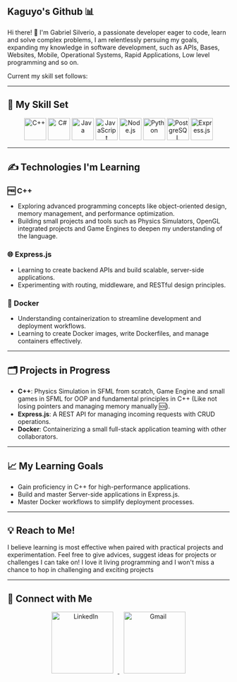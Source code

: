 Kaguyo's Github 📊
---
Hi there! 👋 I'm Gabriel Silverio, a passionate developer eager to code, learn and solve complex problems, I am  relentlessly persuing my goals, expanding my knowledge in software development, such as APIs, Bases, Websites, Mobile, Operational Systems, Rapid Applications, Low level programming and so on. 

Current my skill set follows: 

---
## 🧬 My Skill Set
<div align="center">
  
<img src="https://cdn.jsdelivr.net/gh/devicons/devicon/icons/cplusplus/cplusplus-original.svg" width="50" height="50" alt="C++"/>
<img src="https://cdn.jsdelivr.net/gh/devicons/devicon/icons/csharp/csharp-original.svg" width="50" height="50" alt="C#"/>
<img src="https://cdn.jsdelivr.net/gh/devicons/devicon/icons/java/java-original.svg" width="50" height="50" alt="Java"/>
<img src="https://img.icons8.com/fluency/50/000000/javascript.png" width="50" height="50" alt="JavaScript"/>
<img src="https://cdn.jsdelivr.net/gh/devicons/devicon/icons/nodejs/nodejs-original.svg" width="50" height="50" alt="Node.js"/>
<img src="https://cdn.jsdelivr.net/gh/devicons/devicon/icons/python/python-original.svg" width="50" height="50" alt="Python"/>
<img src="https://cdn.jsdelivr.net/gh/devicons/devicon/icons/postgresql/postgresql-original.svg" width="50" height="50" alt="PostgreSQL"/>
<img src="https://img.icons8.com/fluency/48/express-js.png" width="50" height="50" alt="Express.js"/>

</div>

---

## ✍️ Technologies I'm Learning

### 🆓 C++
- Exploring advanced programming concepts like object-oriented design, memory management, and performance optimization.
- Building small projects and tools such as Physics Simulators, OpenGL integrated projects and Game Engines to deepen my understanding of the language.

### 🌐 Express.js
- Learning to create backend APIs and build scalable, server-side applications.
- Experimenting with routing, middleware, and RESTful design principles.

### 🐳 Docker
- Understanding containerization to streamline development and deployment workflows.
- Learning to create Docker images, write Dockerfiles, and manage containers effectively.

---

## 🗂️ Projects in Progress
- **C++**: Physics Simulation in SFML from scratch, Game Engine and small games in SFML for OOP and fundamental
  principles in C++ (Like not losing pointers and managing memory manually 🆘).
- **Express.js**: A REST API for managing incoming requests with CRUD operations.
- **Docker**: Containerizing a small full-stack application teaming with other collaborators.

---

## 📈 My Learning Goals
- Gain proficiency in C++ for high-performance applications.
- Build and master Server-side applications in Express.js.
- Master Docker workflows to simplify deployment processes.

---

## 💡 Reach to Me!
I believe learning is most effective when paired with practical projects and experimentation. Feel free to give advices, suggest ideas for projects or challenges I can take on! I love it living programming and I won't miss a chance to hop in challenging and exciting projects

---

## 🤝 Connect with Me


<p align="center">
  <a href="https://www.linkedin.com/in/gabriel-silverio-8b35a4241/" target="_blank">
    <img src="https://www.logo.wine/a/logo/LinkedIn/LinkedIn-Logo.wine.svg" alt="LinkedIn" width="140" style="margin: 0 10px;">
  </a>
  <a href="mailto:dev.gabriel.silverio@gmail.com" target="_blank">
    <img src="https://www.logo.wine/a/logo/Gmail/Gmail-Logo.wine.svg" alt="Gmail" width="140" style="margin: 0 10px;">
  </a>
</p>
